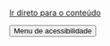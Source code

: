 

  <!-- Link de pular para o conteúdo -->
  <a class="skip-link" href="#conteudo-principal">Ir direto para o conteúdo</a>

  <!-- Barra de acessibilidade -->
  <div class="acessibilidade-bar" role="region" aria-label="Barra de acessibilidade">
    <button id="btnMenuAcess" class="btn btn-dark btn-sm"
            aria-haspopup="dialog"
            aria-controls="menuAcess"
            aria-expanded="false">
      Menu de acessibilidade
    </button>
  </div>

  <!-- Menu de acessibilidade (dialog) -->
  <div id="menuAcess"
       class="menu-acessibilidade"
       role="dialog"
       aria-modal="true"
       aria-labelledby="titleMenuAcess"
       aria-describedby="descMenuAcess"
       hidden>
    <div class="menu-acessibilidade__content" role="document">
      <div class="d-flex justify-content-between align-items-start">
        <div>
          <h2 id="titleMenuAcess" class="h5 mb-1">Ajustes de acessibilidade</h2>
          <p id="descMenuAcess" class="small mb-3">Use as opções abaixo para personalizar a leitura.</p>
        </div>
        <button id="btnFecharMenu" class="btn btn-outline-secondary btn-sm" aria-label="Fechar menu de acessibilidade">
          Fechar
        </button>
      </div>

      <div class="row g-2">
        <div class="col-12 col-md-6">
          <div class="d-grid gap-2">
            <button class="btn btn-primary" id="aumentarFonte">Aumentar fonte</button>
            <button class="btn btn-primary" id="diminuirFonte">Diminuir fonte</button>
            <button class="btn btn-outline-primary" id="resetFonte">Resetar fonte</button>
          </div>
        </div>

        <div class="col-12 col-md-6">
          <div class="d-grid gap-2">
            <button class="btn btn-warning" id="toggleContraste" aria-pressed="false">Alto contraste</button>
            <button class="btn btn-warning" id="toggleLinks" aria-pressed="false">Destacar links</button>
            <button class="btn btn-warning" id="toggleAnimacoes" aria-pressed="false">Pausar animações</button>
          </div>
        </div>
      </div>

      <hr class="my-3" />
      <div class="d-flex gap-2">
        <button class="btn btn-outline-danger" id="resetTudo">Restaurar padrão</button>
      </div>
    </div>
  </div>

  <!-- Cabeçalho / Navegação -->
  <header class="border-bottom">
    <nav class="navbar navbar-expand-lg bg-body-tertiary" role="navigation" aria-label="Navegação principal">
      <div class="container">
        <a class="navbar-brand fw-bold" href="#" aria-label="Página inicial Naruto">Naruto</a>
        <button class="navbar-toggler" type="button" data-bs-toggle="collapse"
                data-bs-target="#navConteudo" aria-controls="navConteudo"
                aria-expanded="false" aria-label="Alternar navegação">
          <span class="navbar-toggler-icon"></span>
        </button>
        <div class="collapse navbar-collapse" id="navConteudo">
          <ul class="navbar-nav ms-auto mb-2 mb-lg-0">
            <li class="nav-item"><a class="nav-link" href="#sobre" aria-current="page">Sobre</a></li>
            <li class="nav-item"><a class="nav-link" href="#personagens">Personagens</a></li>
            <li class="nav-item"><a class="nav-link" href="#linha-do-tempo">Linha do tempo</a></li>
            <li class="nav-item"><a class="nav-link" href="#galeria">Galeria</a></li>
            <li class="nav-item"><a class="nav-link" href="#contato">Contato</a></li>
          </ul>
        </div>
      </div>
    </nav>
  </header>

  <!-- Conteúdo principal -->
  <main id="conteudo-principal" role="main">
    <!-- Hero -->
    <section class="hero py-5" aria-label="Introdução">
      <div class="container d-flex flex-column flex-lg-row align-items-center gap-4">
        <div class="flex-grow-1" data-sr="fade-up">
          <h1 class="display-5 fw-bold">O mundo de Naruto Uzumaki</h1>
          <p class="lead mb-3">
            Uma jornada de perseverança, amizade e superação no universo ninja.
          </p>
          <div class="d-flex gap-2">
            <a class="btn btn-primary" href="#sobre">Começar</a>
            <a class="btn btn-outline-primary" href="#personagens">Conheça o elenco</a>
          </div>
        </div>
        <figure class="m-0 text-center" data-sr="fade-in">
          <img
            src="https://upload.wikimedia.org/wikipedia/en/9/94/NarutoCoverTankobon1.jpg"
            class="img-fluid rounded shadow"
            style="max-width: 280px"
            alt="Capa do mangá de Naruto mostrando o personagem Naruto Uzumaki em traje laranja."
            width="280"
            height="420"
            loading="lazy"
          />
          <figcaption class="small mt-2 text-muted">Arte de capa oficial do volume 1 (uso educacional).</figcaption>
        </figure>
      </div>
    </section>

    <hr class="my-0" />

    <!-- Sobre -->
    <section id="sobre" class="py-5" aria-labelledby="titulo-sobre">
      <div class="container">
        <h2 id="titulo-sobre" class="h3 fw-bold mb-3">Sobre Naruto</h2>
        <p data-sr="fade-up">
          Naruto é uma série de mangá e anime que acompanha Naruto Uzumaki, um jovem ninja
          que sonha em se tornar Hokage, o líder de sua vila. A narrativa explora temas como
          pertencimento, resiliência e o impacto dos laços humanos.
        </p>
        <p data-sr="fade-up" data-sr-delay="100">
          Ao longo da história, Naruto enfrenta desafios internos e externos, buscando quebrar
          ciclos de ódio e provar que reconhecimento nasce de escolhas e atitudes.
        </p>
      </div>
    </section>

    <!-- Personagens -->
    <section id="personagens" class="py-5 bg-body-tertiary" aria-labelledby="titulo-personagens">
      <div class="container">
        <h2 id="titulo-personagens" class="h3 fw-bold mb-4">Personagens principais</h2>
        <div class="row g-4">
          <article class="col-md-4" role="article" aria-labelledby="card-naruto-title" tabindex="0" data-sr="zoom-in">
            <div class="card h-100">
              <img src="https://upload.wikimedia.org/wikipedia/en/7/76/Naruto_Uzumaki.png"
                   class="card-img-top"
                   alt="Naruto Uzumaki sorrindo, usando bandana da Vila da Folha."
                   width="480" height="640" loading="lazy">
              <div class="card-body">
                <h3 id="card-naruto-title" class="h5 card-title">Naruto Uzumaki</h3>
                <p class="card-text">Energia inesgotável e empatia. Sonha em se tornar Hokage e proteger seus amigos.</p>
              </div>
            </div>
          </article>

          <article class="col-md-4" role="article" aria-labelledby="card-sasuke-title" tabindex="0" data-sr="zoom-in" data-sr-delay="100">
            <div class="card h-100">
              <img src="https://upload.wikimedia.org/wikipedia/en/c/c1/Sasuke_Uchiha.png"
                   class="card-img-top"
                   alt="Sasuke Uchiha com expressão séria e cabelo preto."
                   width="480" height="640" loading="lazy">
              <div cl
